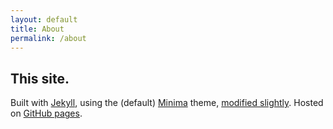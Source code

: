 ```yaml
---
layout: default
title: About
permalink: /about
---
```


## This site.

Built with [Jekyll](https://jekyllrb.com/), using the (default) [Minima](https://github.com/jekyll/minima) theme, [modified slightly](https://github.com/sradc/sradc.github.io). Hosted on [GitHub pages](https://pages.github.com/).

